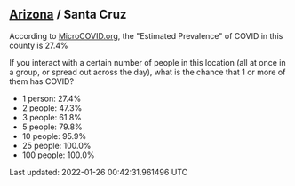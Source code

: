 
## [Arizona](/united-states/arizona) / Santa Cruz

According to [MicroCOVID.org](http://microcovid.org),
the "Estimated Prevalence" of COVID in this county is 27.4%

If you interact with a certain number of people in this location
(all at once in a group, or spread out across the day), what is the chance that
1 or more of them has COVID?

- 1 person: 27.4%
- 2 people: 47.3%
- 3 people: 61.8%
- 5 people: 79.8%
- 10 people: 95.9%
- 25 people: 100.0%
- 100 people: 100.0%

Last updated: 2022-01-26 00:42:31.961496 UTC
